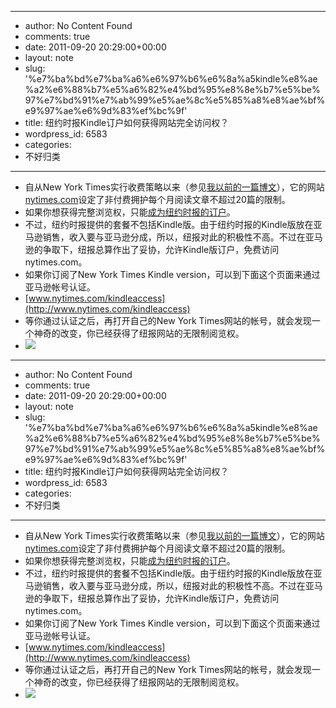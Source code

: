 - --
- author: No Content Found
- comments: true
- date: 2011-09-20 20:29:00+00:00
- layout: note
- slug: '%e7%ba%bd%e7%ba%a6%e6%97%b6%e6%8a%a5kindle%e8%ae%a2%e6%88%b7%e5%a6%82%e4%bd%95%e8%8e%b7%e5%be%97%e7%bd%91%e7%ab%99%e5%ae%8c%e5%85%a8%e8%ae%bf%e9%97%ae%e6%9d%83%ef%bc%9f'
- title: 纽约时报Kindle订户如何获得网站完全访问权？
- wordpress_id: 6583
- categories:
- 不好归类
- --
- 自从New York Times实行收费策略以来（参见[我以前的一篇博文](http://baibanbao.net/nonfiction/nytimes-digital-subscription-strategy-will-be-a-failure/)），它的网站[nytimes.com](http://www.nytimes.com)设定了非付费拥护每个月阅读文章不超过20篇的限制。
- 如果你想获得完整浏览权，只能[成为纽约时报的订户](http://www.nytimes.com/subscriptions/Multiproduct/lp5558.html?adxc=154009&adxa=260509&page=myaccount.nytimes.com/membercenter&pos=MA2&campaignId=37X37)。
- 不过，纽约时报提供的套餐不包括Kindle版。由于纽约时报的Kindle版放在亚马逊销售，收入要与亚马逊分成，所以，纽报对此的积极性不高。不过在亚马逊的争取下，纽报总算作出了妥协，允许Kindle版订户，免费访问nytimes.com。
- 如果你订阅了New York Times Kindle version，可以到下面这个页面来通过亚马逊帐号认证。
- [www.nytimes.com/kindleaccess](http://www.nytimes.com/kindleaccess)
- 等你通过认证之后，再打开自己的New York Times网站的帐号，就会发现一个神奇的改变，你已经获得了纽报网站的无限制阅览权。
- ![](http://media.tumblr.com/tumblr_lru93iCnDg1qz6vj8.jpg)
- --
- author: No Content Found
- comments: true
- date: 2011-09-20 20:29:00+00:00
- layout: note
- slug: '%e7%ba%bd%e7%ba%a6%e6%97%b6%e6%8a%a5kindle%e8%ae%a2%e6%88%b7%e5%a6%82%e4%bd%95%e8%8e%b7%e5%be%97%e7%bd%91%e7%ab%99%e5%ae%8c%e5%85%a8%e8%ae%bf%e9%97%ae%e6%9d%83%ef%bc%9f'
- title: 纽约时报Kindle订户如何获得网站完全访问权？
- wordpress_id: 6583
- categories:
- 不好归类
- --
- 自从New York Times实行收费策略以来（参见[我以前的一篇博文](http://baibanbao.net/nonfiction/nytimes-digital-subscription-strategy-will-be-a-failure/)），它的网站[nytimes.com](http://www.nytimes.com)设定了非付费拥护每个月阅读文章不超过20篇的限制。
- 如果你想获得完整浏览权，只能[成为纽约时报的订户](http://www.nytimes.com/subscriptions/Multiproduct/lp5558.html?adxc=154009&adxa=260509&page=myaccount.nytimes.com/membercenter&pos=MA2&campaignId=37X37)。
- 不过，纽约时报提供的套餐不包括Kindle版。由于纽约时报的Kindle版放在亚马逊销售，收入要与亚马逊分成，所以，纽报对此的积极性不高。不过在亚马逊的争取下，纽报总算作出了妥协，允许Kindle版订户，免费访问nytimes.com。
- 如果你订阅了New York Times Kindle version，可以到下面这个页面来通过亚马逊帐号认证。
- [www.nytimes.com/kindleaccess](http://www.nytimes.com/kindleaccess)
- 等你通过认证之后，再打开自己的New York Times网站的帐号，就会发现一个神奇的改变，你已经获得了纽报网站的无限制阅览权。
- ![](http://media.tumblr.com/tumblr_lru93iCnDg1qz6vj8.jpg)
